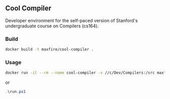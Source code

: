 ## Cool Compiler

Developer environment for the self-paced version of Stanford's undergraduate course on Compilers (cs164).

### Build

```bash
docker build -t maxfire/cool-compiler .
```

### Usage

```bash
docker run -it --rm --name cool-compiler -v //c/Dev/Compilers:/src maxfire/cool-compiler
```

or

```powershell
.\run.ps1
```
